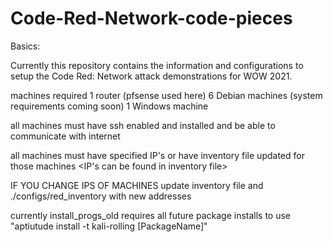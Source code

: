 # Code-Red-Network-code-pieces

Basics:

Currently this repository contains the information and configurations to setup the Code Red: Network attack
 demonstrations for WOW 2021.

machines required
1 router (pfsense used here)
6 Debian machines (system requirements coming soon)
1 Windows machine

all machines must have ssh enabled and installed and be able to communicate with internet

all machines must have specified IP's or have inventory file updated for those machines
<IP's can be found in inventory file>


IF YOU CHANGE IPS OF MACHINES
update inventory file and ./configs/red_inventory with new addresses

currently install_progs_old requires all future package installs to use "aptiutude install -t kali-rolling
 [PackageName]"
